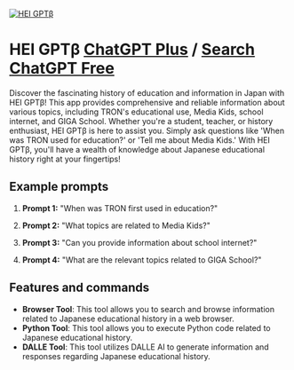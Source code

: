 
[![HEI GPTβ](https://files.oaiusercontent.com/file-d5PYCvMjwJ6TaTU6lbWs8MaF?se=2123-10-17T05%3A25%3A51Z&sp=r&sv=2021-08-06&sr=b&rscc=max-age%3D31536000%2C%20immutable&rscd=attachment%3B%20filename%3D7bd07ed2-c3c1-490d-bb1d-cc995a401561.png&sig=TbbuI0pas5mTWA5DAjPW8NotjCMfdTs6JNxeYOEPmW4%3D)](https://chat.openai.com/g/g-JoNuJjbMv-hei-gptb)

# HEI GPTβ [ChatGPT Plus](https://chat.openai.com/g/g-JoNuJjbMv-hei-gptb) / [Search ChatGPT Free](https://gptcall.net/index.html#/?search=HEI%20GPT%CE%B2)

Discover the fascinating history of education and information in Japan with HEI GPTβ! This app provides comprehensive and reliable information about various topics, including TRON's educational use, Media Kids, school internet, and GIGA School. Whether you're a student, teacher, or history enthusiast, HEI GPTβ is here to assist you. Simply ask questions like 'When was TRON used for education?' or 'Tell me about Media Kids.' With HEI GPTβ, you'll have a wealth of knowledge about Japanese educational history right at your fingertips!

## Example prompts

1. **Prompt 1:** "When was TRON first used in education?"

2. **Prompt 2:** "What topics are related to Media Kids?"

3. **Prompt 3:** "Can you provide information about school internet?"

4. **Prompt 4:** "What are the relevant topics related to GIGA School?"

## Features and commands

- **Browser Tool**: This tool allows you to search and browse information related to Japanese educational history in a web browser.
- **Python Tool**: This tool allows you to execute Python code related to Japanese educational history.
- **DALLE Tool**: This tool utilizes DALLE AI to generate information and responses regarding Japanese educational history.


